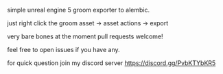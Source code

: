simple unreal engine 5 groom exporter to alembic.

just right click the groom asset -> asset actions -> export

very bare bones at the moment pull requests welcome! 

feel free to open issues if you have any.

for quick question join my discord server https://discord.gg/PvbKTYbKR5